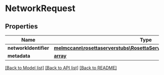 # NetworkRequest

## Properties
Name | Type | Description | Notes
------------ | ------------- | ------------- | -------------
**networkIdentifier** | [**melmccann\rosettaserverstubs\RosettaServerStubsModel\NetworkIdentifier**](NetworkIdentifier.md) |  | 
**metadata** | [**array**](.md) |  | [optional] 

[[Back to Model list]](../README.md#documentation-for-models) [[Back to API list]](../README.md#documentation-for-api-endpoints) [[Back to README]](../README.md)



